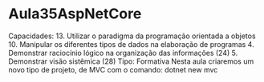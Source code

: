 # Aula35AspNetCore
Capacidades:  13. Utilizar o paradigma da programação orientada a objetos 10. Manipular os diferentes tipos de dados na elaboração de programas 4. Demonstrar raciocínio lógico na organização das informações (24) 5. Demonstrar visão sistêmica (28)  Tipo: Formativa  Nesta aula criaremos um novo tipo de projeto, de MVC com o comando: dotnet new mvc

